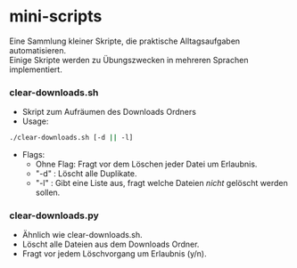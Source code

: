 # mini-scripts
Eine Sammlung kleiner Skripte, die praktische Alltagsaufgaben automatisieren.  
Einige Skripte werden zu Übungszwecken in mehreren Sprachen implementiert.

### **clear-downloads.sh**
- Skript zum Aufräumen des Downloads Ordners
- Usage: 
```bash 
./clear-downloads.sh [-d || -l]
```
- Flags:
	- Ohne Flag: Fragt vor dem Löschen jeder Datei um Erlaubnis.
	- "-d" : Löscht alle Duplikate.
	- "-l" : Gibt eine Liste aus, fragt welche Dateien *nicht* gelöscht werden sollen.

### **clear-downloads.py**
- Ähnlich wie clear-downloads.sh. 
- Löscht alle Dateien aus dem Downloads Ordner.
- Fragt vor jedem Löschvorgang um Erlaubnis (y/n).
